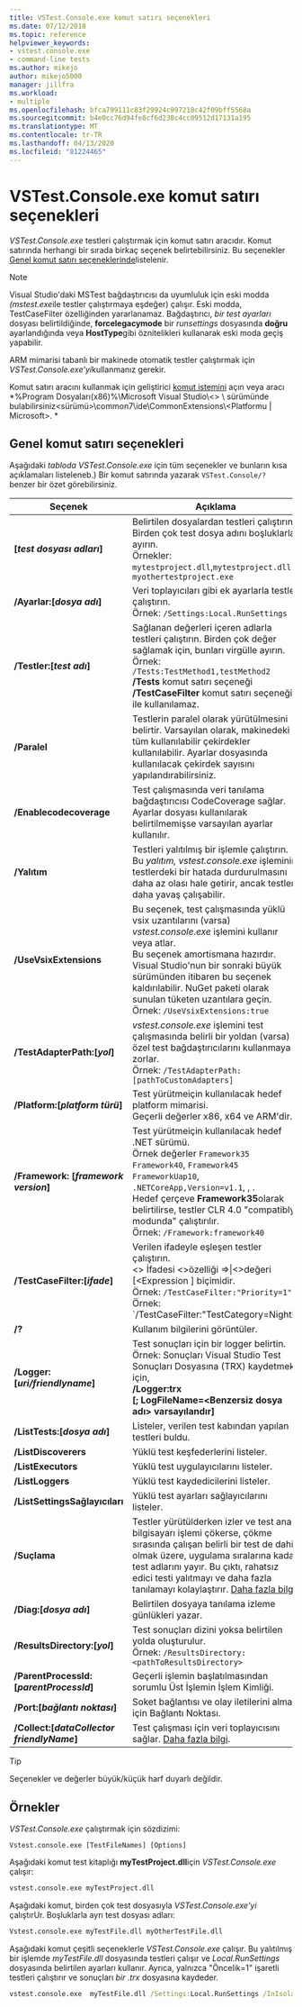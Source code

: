 ```yaml
---
title: VSTest.Console.exe komut satırı seçenekleri
ms.date: 07/12/2018
ms.topic: reference
helpviewer_keywords:
- vstest.console.exe
- command-line tests
ms.author: mikejo
author: mikejo5000
manager: jillfra
ms.workload:
- multiple
ms.openlocfilehash: bfca799111c83f29924c997218c42f09bff5568a
ms.sourcegitcommit: b4e0cc76d94fe8cf6d238c4cc09512d17131a195
ms.translationtype: MT
ms.contentlocale: tr-TR
ms.lasthandoff: 04/13/2020
ms.locfileid: "81224465"
---
```

# <a name="vstestconsoleexe-command-line-options"></a>VSTest.Console.exe komut satırı seçenekleri

*VSTest.Console.exe* testleri çalıştırmak için komut satırı aracıdır. Komut satırında herhangi bir sırada birkaç seçenek belirtebilirsiniz. Bu seçenekler [Genel komut satırı seçeneklerinde](#general-command-line-options)listelenir.

> [!NOTE]
> Visual Studio'daki MSTest bağdaştırıcısı da uyumluluk için eski modda *(mstest.exe*ile testler çalıştırmaya eşdeğer) çalışır. Eski modda, TestCaseFilter özelliğinden yararlanamaz. Bağdaştırıcı, *bir test ayarları* dosyası belirtildiğinde, **forcelegacymode** bir *runsettings* dosyasında **doğru** ayarlandığında veya **HostType**gibi öznitelikleri kullanarak eski moda geçiş yapabilir.
>
> ARM mimarisi tabanlı bir makinede otomatik testler çalıştırmak için *VSTest.Console.exe'yi*kullanmanız gerekir.

Komut satırı aracını kullanmak için geliştirici [komut istemini](/dotnet/framework/tools/developer-command-prompt-for-vs) açın veya aracı *%Program Dosyaları(x86)%\Microsoft Visual Studio\\<\> \\ sürümünde bulabilirsiniz<sürümü\>\common7\ide\CommonExtensions\\<Platformu | Microsoft>. *

## <a name="general-command-line-options"></a>Genel komut satırı seçenekleri

Aşağıdaki *tabloda VSTest.Console.exe* için tüm seçenekler ve bunların kısa açıklamaları listeleneb.) Bir komut satırında yazarak `VSTest.Console/?` benzer bir özet görebilirsiniz.

| Seçenek | Açıklama |
|---|---|
|**[*test dosyası adları*]**|Belirtilen dosyalardan testleri çalıştırın. Birden çok test dosya adını boşluklarla ayırın.<br />Örnekler: `mytestproject.dll`,`mytestproject.dll myothertestproject.exe`|
|**/Ayarlar:[*dosya adı*]**|Veri toplayıcıları gibi ek ayarlarla testler çalıştırın.<br />Örnek: `/Settings:Local.RunSettings`|
|**/Testler:[*test adı*]**|Sağlanan değerleri içeren adlarla testleri çalıştırın. Birden çok değer sağlamak için, bunları virgülle ayırın.<br />Örnek: `/Tests:TestMethod1,testMethod2`<br />**/Tests** komut satırı seçeneği **/TestCaseFilter** komut satırı seçeneği ile kullanılamaz.|
|**/Paralel**|Testlerin paralel olarak yürütülmesini belirtir. Varsayılan olarak, makinedeki tüm kullanılabilir çekirdekler kullanılabilir. Ayarlar dosyasında kullanılacak çekirdek sayısını yapılandırabilirsiniz.|
|**/Enablecodecoverage**|Test çalışmasında veri tanılama bağdaştırıcısı CodeCoverage sağlar.<br />Ayarlar dosyası kullanılarak belirtilmemişse varsayılan ayarlar kullanılır.|
|**/Yalıtım**|Testleri yalıtılmış bir işlemle çalıştırın.<br />Bu *yalıtım, vstest.console.exe* işleminin testlerdeki bir hatada durdurulmasını daha az olası hale getirir, ancak testler daha yavaş çalışabilir.|
|**/UseVsixExtensions**|Bu seçenek, test çalışmasında yüklü vsix uzantılarını (varsa) *vstest.console.exe* işlemini kullanır veya atlar.<br />Bu seçenek amortismana hazırdır. Visual Studio'nun bir sonraki büyük sürümünden itibaren bu seçenek kaldırılabilir. NuGet paketi olarak sunulan tüketen uzantılara geçin.<br />Örnek: `/UseVsixExtensions:true`|
|**/TestAdapterPath:[*yol*]**|*vstest.console.exe* işlemini test çalışmasında belirli bir yoldan (varsa) özel test bağdaştırıcılarını kullanmaya zorlar.<br />Örnek: `/TestAdapterPath:[pathToCustomAdapters]`|
|**/Platform:[*platform türü*]**|Test yürütmeiçin kullanılacak hedef platform mimarisi.<br />Geçerli değerler x86, x64 ve ARM'dir.|
|**/Framework: [*framework version*]**|Test yürütmeiçin kullanılacak hedef .NET sürümü.<br />Örnek değerler `Framework35` `Framework40`, `Framework45` `FrameworkUap10`, `.NETCoreApp,Version=v1.1`, , .<br />Hedef çerçeve **Framework35**olarak belirtilirse, testler CLR 4.0 "compatibly modunda" çalıştırılır.<br />Örnek: `/Framework:framework40`|
|**/TestCaseFilter:[*ifade*]**|Verilen ifadeyle eşleşen testler çalıştırın.<br /><\> İfadesi <\>özelliği =\>\|<\>değeri [<Expression ] biçimidir.<br />Örnek: `/TestCaseFilter:"Priority=1"`<br />Örnek: `/TestCaseFilter:"TestCategory=Nightly|FullyQualifiedName=Namespace.ClassName.MethodName"`<br />**/TestCaseFilter** komut satırı seçeneği **/Tests** komut satırı seçeneği ile kullanılamaz. <br />İfade oluşturma ve kullanma hakkında bilgi için [TestCase filtresine](https://github.com/Microsoft/vstest-docs/blob/master/docs/filter.md)bakın.|
|**/?**|Kullanım bilgilerini görüntüler.|
|**/Logger:[*uri/friendlyname*]**|Test sonuçları için bir logger belirtin.<br />Örnek: Sonuçları Visual Studio Test Sonuçları Dosyasına (TRX) kaydetmek için,<br />**/Logger:trx**<br />**[; LogFileName=\<Benzersiz dosya adı> varsayılandır]**|
|**/ListTests:[*dosya adı*]**|Listeler, verilen test kabından yapılan testleri buldu.|
|**/ListDiscoverers**|Yüklü test keşfederlerini listeler.|
|**/ListExecutors**|Yüklü test uygulayıcılarını listeler.|
|**/ListLoggers**|Yüklü test kaydedicilerini listeler.|
|**/ListSettingsSağlayıcıları**|Yüklü test ayarları sağlayıcılarını listeler.|
|**/Suçlama**|Testler yürütülderken izler ve test ana bilgisayarı işlemi çökerse, çökme sırasında çalışan belirli bir test de dahil olmak üzere, uygulama sıralarına kadar test adlarını yayır. Bu çıktı, rahatsız edici testi yalıtmayı ve daha fazla tanılamayı kolaylaştırır. [Daha fazla bilgi](https://github.com/Microsoft/vstest-docs/blob/master/docs/extensions/blame-datacollector.md).|
|**/Diag:[*dosya adı*]**|Belirtilen dosyaya tanılama izleme günlükleri yazar.|
|**/ResultsDirectory:[*yol*]**|Test sonuçları dizini yoksa belirtilen yolda oluşturulur.<br />Örnek: `/ResultsDirectory:<pathToResultsDirectory>`|
|**/ParentProcessId:[*parentProcessId*]**|Geçerli işlemin başlatılmasından sorumlu Üst İşlemin İşlem Kimliği.|
|**/Port:[*bağlantı noktası*]**|Soket bağlantısı ve olay iletilerini almak için Bağlantı Noktası.|
|**/Collect:[*dataCollector friendlyName*]**|Test çalışması için veri toplayıcısını sağlar. [Daha fazla bilgi](https://github.com/Microsoft/vstest-docs/blob/master/docs/analyze.md).|

> [!TIP]
> Seçenekler ve değerler büyük/küçük harf duyarlı değildir.

## <a name="examples"></a>Örnekler

*VSTest.Console.exe* çalıştırmak için sözdizimi:

`Vstest.console.exe [TestFileNames] [Options]`

Aşağıdaki komut test kitaplığı **myTestProject.dll**için *VSTest.Console.exe* çalışır:

```cmd
vstest.console.exe myTestProject.dll
```

Aşağıdaki komut, birden çok test dosyasıyla *VSTest.Console.exe'yi* çalıştırUr. Boşluklarla ayrı test dosyası adları:

```cmd
Vstest.console.exe myTestFile.dll myOtherTestFile.dll
```

Aşağıdaki komut çeşitli seçeneklerle *VSTest.Console.exe* çalışır. Bu yalıtılmış bir işlemde *myTestFile.dll* dosyasında testleri çalışır ve *Local.RunSettings* dosyasında belirtilen ayarları kullanır. Ayrıca, yalnızca "Öncelik=1" işaretli testleri çalıştırır ve sonuçları *bir .trx* dosyasına kaydeder.

```cmd
vstest.console.exe  myTestFile.dll /Settings:Local.RunSettings /InIsolation /TestCaseFilter:"Priority=1" /Logger:trx
```
